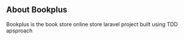 ## About Bookplus

Bookplus is the book store online store laravel project built using TDD apsproach
